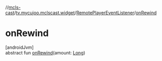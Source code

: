 //[mcls-cast](../../../index.md)/[tv.mycujoo.mclscast.widget](../index.md)/[RemotePlayerEventListener](index.md)/[onRewind](on-rewind.md)

# onRewind

[androidJvm]\
abstract fun [onRewind](on-rewind.md)(amount: [Long](https://kotlinlang.org/api/latest/jvm/stdlib/kotlin/-long/index.html))
